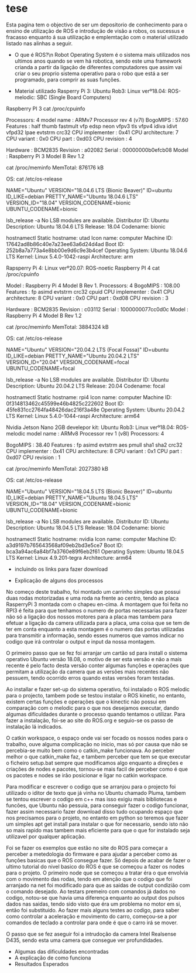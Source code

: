 # tese
Esta pagina tem o objectivo de ser um depositorio de conhecimento para o ensino de utilização de ROS e introdução de visão a robos, os sucessus e fracasso enquanto á sua utilização e emplemtação com o material utilizado listado nas alinhas a seguir.

- O que é ROS?\n
Robot Operating System é o sistema mais utilizados nos ultimos anos quando se vem há robotica, sendo este uma framework crianda a partir da ligação de diferentes computadores que assim vai criar o seu proprio sistema operativo para o robo que está a ser programado, para comprir as suas funções.

- Material utilizado
Rasperry Pi 3: Ubuntu Rob3: Linux verº18.04: ROS-melodic:
SBC (Single Board Computers)
 
Raspberry PI 3
cat /proc/cpuinfo
 
Processors: 4
model name      : ARMv7 Processor rev 4 (v7l)
BogoMIPS           : 57.60
Features              : half thumb fastmult vfp edsp neon vfpv3 tls vfpv4 idiva idivt vfpd32 lpae evtstrm crc32
CPU implementer            : 0x41
CPU architecture: 7
CPU variant        : 0x0
CPU part             : 0xd03
CPU revision       : 4
 
Hardware            : BCM2835
Revision              : a02082
Serial                    : 00000000b0efcb08
Model                  : Raspberry Pi 3 Model B Rev 1.2
 
cat /proc/meminfo
MemTotal: 876176 kB
 
OS:
cat /etc/os-release
 
NAME="Ubuntu"
VERSION="18.04.6 LTS (Bionic Beaver)"
ID=ubuntu
ID_LIKE=debian
PRETTY_NAME="Ubuntu 18.04.6 LTS"
VERSION_ID="18.04"
VERSION_CODENAME=bionic
UBUNTU_CODENAME=bionic
 
lsb_release -a
No LSB modules are available.
Distributor ID:   Ubuntu
Description:        Ubuntu 18.04.6 LTS
Release:              18.04
Codename:         bionic
 
hostnamectl
   Static hostname: utad
         Icon name: computer
        Machine ID: 17642ad8b86c40e7a23ee63a6d24d4ad
           Boot ID: 252b8a7a773a4e8bb00e9d6c9e3b4cef
  Operating System: Ubuntu 18.04.6 LTS
            Kernel: Linux 5.4.0-1042-raspi
      Architecture: arm



Rapsperry Pi 4: Linux verº20.07: ROS-noetic
Raspberry PI 4
cat /proc/cpuinfo
 
Model                  : Raspberry Pi 4 Model B Rev 1.
Processors: 4
BogoMIPS           : 108.00
Features              : fp asimd evtstrm crc32 cpuid
CPU implementer            : 0x41
CPU architecture: 8
CPU variant        : 0x0
CPU part             : 0xd08
CPU revision       : 3
 
Hardware            : BCM2835
Revision              : c03112
Serial                    : 1000000077cc0d0c
Model                  : Raspberry Pi 4 Model B Rev 1.2
 
cat /proc/meminfo
MemTotal:        3884324 kB
 
OS:
cat /etc/os-release
 
NAME="Ubuntu"
VERSION="20.04.2 LTS (Focal Fossa)"
ID=ubuntu
ID_LIKE=debian
PRETTY_NAME="Ubuntu 20.04.2 LTS"
VERSION_ID="20.04"
VERSION_CODENAME=focal
UBUNTU_CODENAME=focal
 
lsb_release -a
No LSB modules are available.
Distributor ID:   Ubuntu
Description:        Ubuntu 20.04.2 LTS
Release:              20.04
Codename:         focal
 
hostnamectl
   Static hostname: rpi4
         Icon name: computer
        Machine ID: 0f314813462c45599e46b4825c222602
           Boot ID: 45fe831cc2764fa48426dac216f3a48e
  Operating System: Ubuntu 20.04.2 LTS
            Kernel: Linux 5.4.0-1044-raspi
      Architecture: arm64

Nvidia Jetson Nano 2GB develepor kit: Ubuntu Rob3: Linux verº18.04: ROS-melodic
model name      : ARMv8 Processor rev 1 (v8l)
Processors: 4
 
BogoMIPS           : 38.40
Features              : fp asimd evtstrm aes pmull sha1 sha2 crc32
CPU implementer            : 0x41
CPU architecture: 8
CPU variant        : 0x1
CPU part             : 0xd07
CPU revision       : 1
 
cat /proc/meminfo
MemTotal:        2027380 kB
 
OS:
cat /etc/os-release
 
NAME="Ubuntu"
VERSION="18.04.5 LTS (Bionic Beaver)"
ID=ubuntu
ID_LIKE=debian
PRETTY_NAME="Ubuntu 18.04.5 LTS"
VERSION_ID="18.04"
VERSION_CODENAME=bionic
UBUNTU_CODENAME=bionic                                                                              
 
lsb_release -a
No LSB modules are available.
Distributor ID:   Ubuntu
Description:        Ubuntu 18.04.5 LTS
Release:              18.04
Codename:         bionic
 
hostnamectl
   Static hostname: nvidia
         Icon name: computer
        Machine ID: a3d9197b765643568af09eb2bd3e5ce7
           Boot ID: bca3a94ac6a84bf7a3760e89f6eb2f61
  Operating System: Ubuntu 18.04.5 LTS
            Kernel: Linux 4.9.201-tegra
      Architecture: arm64

- incluindo os links para fazer download

- Explicação de alguns dos processos

No começo deste trabalho, foi montado um carrinho simples que possui duas rodas motorizadas e uma roda na frente ao centro, tendo as placa RasperryPi 3 montada com o chapeu en-cima. A montagem que foi feita no RPI3 é feita para que tenhamos o numero de portas necessarias para fazer não só a ligação dos nossos motores para a placa mas tambem para efetuar a ligação da camera utilizada para a placa, uma coisa que se tem de ter em conta enquanto a esta montagem é o numero das portas utilizadas para transmitir a informação, sendo esses numeros que vamos indicar no codigo que irá controlar o output e input da nossa montagem.

O primeiro passo que se fez foi arranjar um cartão sd para install o sistema operativo Ubuntu versão 18.08, o motivo de ser esta versão e não a mais recente é pelo facto desta versão conter algumas funções e operações que permitam a utilização da camera que as versões mais recentes não pessuem, tendo ocorrido erros quando estas versões foram testadas.

Ao installar e fazer set-up do sistema operativo, foi instalado o ROS melodic para o projecto, tambem pode se testou instalar o ROS kinetic, no entanto, existem certas funções e operações que o kinectic não possui em comparação com o melodic para o que nos desejamos executar, dando algumas dificuldades durante o processo quando tentamos o utilizar. Para fazer a instalação, foi-se ao site do ROS.org e seguio-se os passo de instalação lá indicados. 

O catkin workspace, o espaço onde vai ser focado os nossos nodes para o trabalho, ouve alguma complicação no inicio, mas só por causa que não se percebia-se muito bem como o catkin_make funcionava. Ao perceber melhor o que catkin_make faz, e tambem perceber que tem se que executar o ficheiro setup.bat sempre que modificamos algo enquanto a direções e criações de nodes e pacotes, tornou-se mais facil de perceber como é que os pacotes e nodes se irão posicionar e ligar no catkin workspace.

Para modificar e escrever o codigo que se arranjou para o projecto foi utilizado o iditor de texto que já vinha no Ubuntu chamado Pluma, tambem se tentou escrever o codigo em c++ mas isso exigiu mais bibliotecas e funcões, que Ubuntu não pessuia, para conseguir fazer o codigo funcionar, fazer assim necessario fazer download disso tudo ocupando espaço que nos precisamos para o projeto, no entanto em python so teremos que fazer um simples apt get install para instalar o que for necessario, sendo isto não so mais rapido mas tambem mais eficiente para que o que for instalado seja utilizavel por qualquer aplicação.

Foi se fazer os exemplos que estão no site do ROS para começar a perceber a metedologia do firmware e para ajudar a perceber como as funções basicas que o ROS consegue fazer. Só depois de acabar de fazer o ultimo tutorial do nivel basico do ROS é que se começou a fazer os nodes para o projeto.
O primeiro node que se começou a tratar éra o que envolvia com o movimento das rodas, tendo em atenção que o codigo que foi arranjado na net foi modificado para que as saidas de output condizião com o comando desejado. Ao testars premeiro com comandos já dados no codigo, notou-se que havia uma diferença enquanto ao output dos pulsos dados nas saidas, tendo sido visto que éra um problema no motor em si, então foi substituido. Ao fazer mais alguns testes ao codigo, para saber como controlar a aceleração e movimento do carro, começou-se a por comandos de teclado a controlar para onde é que o carro irá se mover.

O passo que se fez aseguir foi a intrudoção da camera Intel Realsense D435, sendo esta uma camera que consegue ver profundidades. 

- Algumas das dificuldades encontradas
- A explicação de como funciona
- Resultados Esperados

